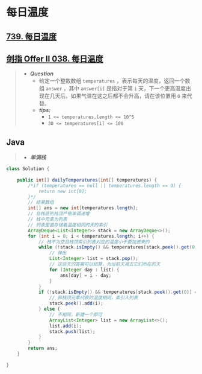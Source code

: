 # 每日温度

## [739. 每日温度](https://leetcode.cn/problems/daily-temperatures/)

## [剑指 Offer II 038. 每日温度](https://leetcode.cn/problems/iIQa4I/)

> - ***Question***
>   - 给定一个整数数组 `temperatures` ，表示每天的温度，返回一个数组 `answer` ，其中 `answer[i]` 是指对于第 `i` 天，下一个更高温度出现在几天后。如果气温在这之后都不会升高，请在该位置用 `0` 来代替。
>   - ***tips:***
>     - `1 <= temperatures.length <= 10^5`
>     - `30 <= temperatures[i] <= 100`

## Java

> - ***单调栈***

```java
class Solution {
    
    public int[] dailyTemperatures(int[] temperatures) {
        /*if (temperatures == null || temperatures.length == 0) {
            return new int[0];
        }*/
        // 结果数组
        int[] ans = new int[temperatures.length];
        // 自栈底到栈顶严格单调递增
        // 栈中元素为列表
        // 列表里面存储着温度相同的天的索引
        ArrayDeque<List<Integer>> stack = new ArrayDeque<>();
        for (int i = 0; i < temperatures.length; i++) {
            // 栈不为空且栈顶索引列表对应的温度小于要加进来的
            while (!stack.isEmpty() && temperatures[stack.peek().get(0)] < temperatures[i]) {
                // 弹出
                List<Integer> list = stack.pop();
                // 这些天的答案可以结算，为当前天减去它们所在的天
                for (Integer day : list) {
                    ans[day] = i - day;
                }
            }
            if (!stack.isEmpty() && temperatures[stack.peek().get(0)] == temperatures[i]) {
                // 和栈顶元素代表的温度相同，索引入列表
                stack.peek().add(i);
            } else {
                // 不相同，新建一个即可
                ArrayList<Integer> list = new ArrayList<>();
                list.add(i);
                stack.push(list);
            }
        }
        return ans;
    }
    
}
```
